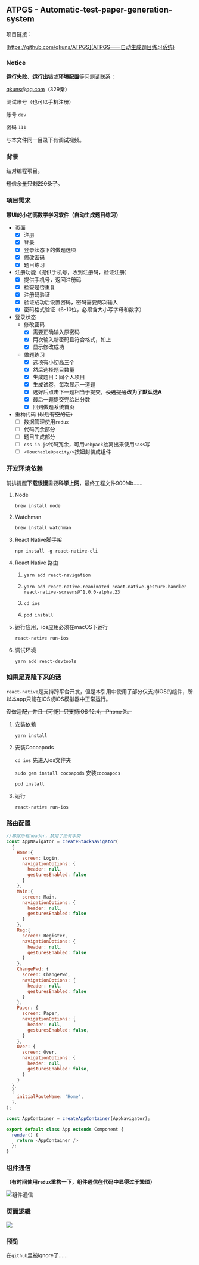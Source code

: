 ## ATPGS - Automatic-test-paper-generation-system

项目链接：

[https://github.com/qkuns/ATPGS](ATPGS——自动生成题目练习系统)



### Notice

**运行失败**、**运行出错**或**环境配置**等问题请联系：

qkuns@qq.com（329秦）



测试账号（也可以手机注册）

账号 `dev`

密码 `111`



与本文件同一目录下有调试视频。



### 背景

结对编程项目。

~~短信余量只剩220条了~~。



### 项目需求

**带UI的小初高数学学习软件（自动生成题目练习）**

- 页面
  - [x] 注册
  - [x] 登录
  - [x] 登录状态下的做题选项
  - [x] 修改密码
  - [x] 题目练习
- 注册功能（提供手机号，收到注册码，验证注册）
  - [x] 提供手机号，返回注册码
  - [x] 检查是否重复
  - [x] 注册码验证
  - [x] 验证成功后设置密码，密码需要两次输入
  - [x] 密码格式验证（6-10位，必须含大小写字母和数字）
- 登录状态
  - 修改密码
    - [x] 需要正确输入原密码
    - [x] 两次输入新密码且符合格式，如上
    - [x] 显示修改成功
  - 做题练习
    - [x] 选项有小初高三个
    - [x] 然后选择题目数量
    - [x] 生成题目：同个人项目
    - [x] 生成试卷，每次显示一道题
    - [x] 选好后点击下一题相当于提交，~~没选提醒~~**改为了默认选A**
    - [x] 最后一题提交完给出分数
    - [x] 回到做题系统首页
- 重构代码 ~~(以后有空的话)~~
  - [ ] 数据管理使用`redux`
  - [ ] 代码冗余部分
  - [ ] 题目生成部分
  - [ ] `css-in-js`代码冗余，可用`webpack`抽离出来使用`sass`写
  - [ ] `<TouchableOpacity/>`按钮封装成组件

### 开发环境依赖

前排提醒**下载很慢**需要**科学上网**，最终工程文件900Mb……

1. Node

   `brew install node`

2. Watchman

   `brew install watchman`

3. React Native脚手架

   `npm install -g react-native-cli`

4. React Native 路由

   1. `yarn add react-navigation`

   2. `yarn add react-native-reanimated react-native-gesture-handler react-native-screens@^1.0.0-alpha.23`

   3. `cd ios`

   4. `pod install`

5. 运行应用，ios应用必须在macOS下运行

   `react-native run-ios`

6. 调试环境

   `yarn add react-devtools`

### 如果是克隆下来的话

`react-native`是支持跨平台开发，但是本引用中使用了部分仅支持iOS的组件，所以本app只能在iOS或iOS模拟器中正常运行。

~~没做适配，并且（可能）只支持iOS 12.4，iPhone X。~~

1. 安装依赖

   `yarn install`

2. 安装Cocoapods

      `cd ios`      先进入ios文件夹

      `sudo gem install cocoapods`   安装`cocoapods`

      `pod install`

3. 运行

      `react-native run-ios`


### 路由配置

```js
//移除所有header，禁用了所有手势
const AppNavigator = createStackNavigator(
  {
    Home:{
      screen: Login,
      navigationOptions: {
        header: null,
        gesturesEnabled: false
      }
    },
    Main:{
      screen: Main,
      navigationOptions: {
        header: null,
        gesturesEnabled: false
      }
    },
    Reg:{
      screen: Register,
      navigationOptions: {
        header: null,
        gesturesEnabled: false
      }
    },
    ChangePwd: {
      screen: ChangePwd,
      navigationOptions: {
        header: null,
        gesturesEnabled: false
      }
    },
    Paper: {
      screen: Paper,
      navigationOptions: {
        header: null,
        gesturesEnabled: false,
      }
    },
    Over: {
      screen: Over,
      navigationOptions: {
        header: null,
        gesturesEnabled: false,
      }
    }
  },
  {
    initialRouteName: 'Home',
  },
);

const AppContainer = createAppContainer(AppNavigator);

export default class App extends Component {
  render() {
    return <AppContainer />
  };
}
```

### 组件通信

**（有时间使用`redux`重构一下，组件通信在代码中显得过于繁琐）**

![组件通信](./static/components_communication.png)

### 页面逻辑

![](./static/pages_logic.png)

### 预览
在`github`里被ignore了……
